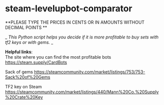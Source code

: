 # steam-levelupbot-comparator

**PLEASE TYPE THE PRICES IN CENTS OR IN AMOUNTS WITHOUT DECIMAL POINTS **

_ _This Python script helps you decide if it is more profitable to buy sets with tf2 keys or with gems._ _


**Helpful links**:  
The site where you can find the most profitable bots https://steam.supply/CardBots

Sack of gems https://steamcommunity.com/market/listings/753/753-Sack%20of%20Gems

TF2 key on Steam https://steamcommunity.com/market/listings/440/Mann%20Co.%20Supply%20Crate%20Key
